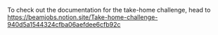 To check out the documentation for the take-home challenge, head to https://beamjobs.notion.site/Take-home-challenge-940d5a1544324cfba06aefdee6cfb92c
